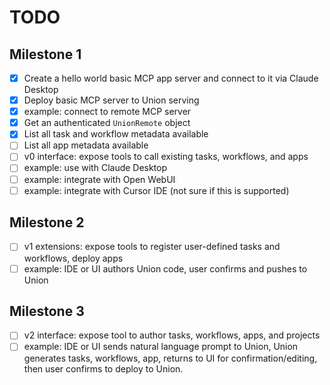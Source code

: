 # TODO

## Milestone 1

- [X] Create a hello world basic MCP app server and connect to it via Claude Desktop
- [X] Deploy basic MCP server to Union serving
- [X] example: connect to remote MCP server
- [X] Get an authenticated `UnionRemote` object
- [X] List all task and workflow metadata available
- [ ] List all app metadata available
- [ ] v0 interface: expose tools to call existing tasks, workflows, and apps
- [ ] example: use with Claude Desktop
- [ ] example: integrate with Open WebUI
- [ ] example: integrate with Cursor IDE (not sure if this is supported)

## Milestone 2

- [ ] v1 extensions: expose tools to register user-defined tasks and workflows, deploy apps
- [ ] example: IDE or UI authors Union code, user confirms and pushes to Union

## Milestone 3

- [ ] v2 interface: expose tool to author tasks, workflows, apps, and projects
- [ ] example: IDE or UI sends natural language prompt to Union, Union generates tasks, workflows, app, returns to UI for confirmation/editing, then user confirms to deploy to Union.
